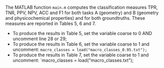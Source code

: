 
The MATLAB function `main.m` computes the classification measures TPR, TNR, PPV, NPV, ACC and F1 for both tasks A (geometry) and B (geometry and physicochemical properties) and for both groundtruths. These measures are reported in Tables 5, 6 and 7.

- To produce the results in Table 5, set the variable coarse to 0 AND uncomment
line 28 or 29;
- To produce the results in Table 6, set the variable coarse to 1 and uncomment:
`macro_classes = load("macro_classes_0.95.txt");`
- To produce the results in Table 7, set the variable coarse to 1 and uncomment:
`macro_classes = load("macro_classes.txt");
